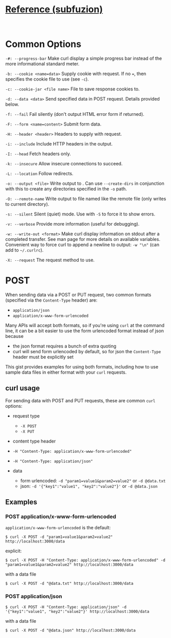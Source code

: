 # [Reference (subfuzion)][Reference]

&thinsp;


# Common Options

`-#: --progress-bar`
        Make curl display a simple progress bar instead of the more informational standard meter.

`-b: --cookie <name=data>`
        Supply cookie with request. If no `=`, then specifies the cookie file to use (see `-c`).

`-c: --cookie-jar <file name>`
        File to save response cookies to.

`-d: --data <data>`
        Send specified data in POST request. Details provided below.

`-f: --fail`
        Fail silently (don't output HTML error form if returned). 

`-F: --form <name=content>`
        Submit form data.

`-H: --header <header>`
        Headers to supply with request.

`-i: --include`
        Include HTTP headers in the output.

`-I: --head`
        Fetch headers only.

`-k: --insecure`
        Allow insecure connections to succeed.

`-L: --location`
        Follow redirects.

`-o: --output <file>`
        Write output to <file>. Can use `--create-dirs` in conjunction with this to create any directories
        specified in the `-o` path.

`-O: --remote-name`
        Write output to file named like the remote file (only writes to current directory).

`-s: --silent`
        Silent (quiet) mode. Use with `-S` to force it to show errors.

`-v: --verbose`
        Provide more information (useful for debugging).

`-w: --write-out <format>`
        Make curl display information on stdout after a completed transfer. See man page for more details on
        available variables. Convenient way to force curl to append a newline to output: `-w "\n"` (can add
        to `~/.curlrc`).
        
`-X: --request`
        The request method to use.


# POST

When sending data via a POST or PUT request, two common formats (specified via the `Content-Type` header) are:
  * `application/json`
  * `application/x-www-form-urlencoded`

Many APIs will accept both formats, so if you're using `curl` at the command line, it can be a bit easier to use the form urlencoded format instead of json because
  * the json format requires a bunch of extra quoting
  * curl will send form urlencoded by default, so for json the `Content-Type` header must be explicitly set

This gist provides examples for using both formats, including how to use sample data files in either format with your `curl` requests.

## curl usage

For sending data with POST and PUT requests, these are common `curl` options:

 * request type
   * `-X POST`
   * `-X PUT`

 * content type header
  * `-H "Content-Type: application/x-www-form-urlencoded"`
  * `-H "Content-Type: application/json"`
 
* data
  * form urlencoded: `-d "param1=value1&param2=value2"` or `-d @data.txt`
  * json: `-d '{"key1":"value1", "key2":"value2"}'` or `-d @data.json`
  
## Examples

### POST application/x-www-form-urlencoded

`application/x-www-form-urlencoded` is the default:

    $ curl -X POST -d "param1=value1&param2=value2" http://localhost:3000/data

explicit:

    $ curl -X POST -H "Content-Type: application/x-www-form-urlencoded" -d "param1=value1&param2=value2" http://localhost:3000/data

with a data file
 
    $ curl -X POST -d "@data.txt" http://localhost:3000/data

### POST application/json

    $ curl -X POST -H "Content-Type: application/json" -d '{"key1":"value1", "key2":"value2"}' http://localhost:3000/data
    
with a data file
 
    $ curl -X POST -d "@data.json" http://localhost:3000/data


<!-- Reference Link -->
[Reference]:https://gist.github.com/subfuzion/08c5d85437d5d4f00e58